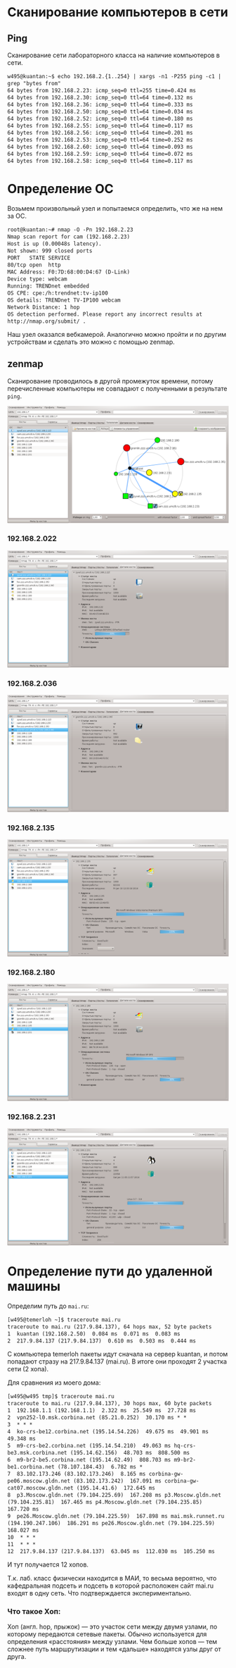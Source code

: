 

# Сканирование компьютеров в сети

## Ping

Сканирование сети лабораторного класса на наличие компьютеров в сети.

    w495@kuantan:~$ echo 192.168.2.{1..254} | xargs -n1 -P255 ping -c1 | grep "bytes from"
    64 bytes from 192.168.2.23: icmp_seq=0 ttl=255 time=0.424 ms
    64 bytes from 192.168.2.30: icmp_seq=0 ttl=64 time=0.132 ms
    64 bytes from 192.168.2.36: icmp_seq=0 ttl=64 time=0.333 ms
    64 bytes from 192.168.2.50: icmp_seq=0 ttl=64 time=0.034 ms
    64 bytes from 192.168.2.52: icmp_seq=0 ttl=64 time=0.180 ms
    64 bytes from 192.168.2.55: icmp_seq=0 ttl=64 time=0.117 ms
    64 bytes from 192.168.2.56: icmp_seq=0 ttl=64 time=0.201 ms
    64 bytes from 192.168.2.53: icmp_seq=0 ttl=64 time=0.252 ms
    64 bytes from 192.168.2.60: icmp_seq=0 ttl=64 time=0.093 ms
    64 bytes from 192.168.2.59: icmp_seq=0 ttl=64 time=0.072 ms
    64 bytes from 192.168.2.58: icmp_seq=0 ttl=64 time=0.117 ms


# Определение ОС

Возьмем произвольный узел и попытаемся определить, что же на нем за ОС.

    root@kuantan:~# nmap -O -Pn 192.168.2.23
    Nmap scan report for cam (192.168.2.23)
    Host is up (0.00048s latency).
    Not shown: 999 closed ports
    PORT   STATE SERVICE
    80/tcp open  http
    MAC Address: F0:7D:68:00:D4:67 (D-Link)
    Device type: webcam
    Running: TRENDnet embedded
    OS CPE: cpe:/h:trendnet:tv-ip100
    OS details: TRENDnet TV-IP100 webcam
    Network Distance: 1 hop
    OS detection performed. Please report any incorrect results at http://nmap.org/submit/ .

Наш узел оказался вебкамерой. Аналогично можно пройти
и по другим устройствам и сделать это можно с помощью zenmap.

## zenmap

Сканирование проводилось в другой промежуток времени, 
потому перечисленные компьютеры не совпадают с полученными 
в результате `ping`.


![zenmap-zzznet-ltopo-scr.png](images/zenmap-zzznet-ltopo-scr.png "zenmap-zzznet-ltopo-scr.png")


### 192.168.2.022

![zenmap-zzznet-host-192.168.2.022.png](images/zenmap-zzznet-host-192.168.2.022.png "zenmap-zzznet-host-192.168.2.022.png")

### 192.168.2.036

![zenmap-zzznet-host-192.168.2.036.png](images/zenmap-zzznet-host-192.168.2.036.png "zenmap-zzznet-host-192.168.2.036.png")

### 192.168.2.135

![zenmap-zzznet-host-192.168.2.135.png](images/zenmap-zzznet-host-192.168.2.135.png "zenmap-zzznet-host-192.168.2.135.png")

### 192.168.2.180

![zenmap-zzznet-host-192.168.2.180.png](images/zenmap-zzznet-host-192.168.2.180.png "zenmap-zzznet-host-192.168.2.180.png")

### 192.168.2.231

![zenmap-zzznet-host-192.168.2.231.png](images/zenmap-zzznet-host-192.168.2.231.png "zenmap-zzznet-host-192.168.2.231.png")


# Определение пути до удаленной машины

Определим путь до `mai.ru`:

    [w495@temerloh ~]$ traceroute mai.ru
    traceroute to mai.ru (217.9.84.137), 64 hops max, 52 byte packets
    1  kuantan (192.168.2.50)  0.084 ms  0.071 ms  0.083 ms
    2  217.9.84.137 (217.9.84.137)  0.610 ms  0.503 ms  0.444 ms

С компьютера temerloh пакеты идут сначала на сервер kuantan, 
и потом попадают стразу на 217.9.84.137 (mai.ru).
В итоге они проходят 2 участка сети (2 хопа).

Для сравнения из моего дома:

    [w495@w495 tmp]$ traceroute mai.ru
    traceroute to mai.ru (217.9.84.137), 30 hops max, 60 byte packets
    1  192.168.1.1 (192.168.1.1)  2.322 ms  25.549 ms  27.728 ms
    2  vpn252-l0.msk.corbina.net (85.21.0.252)  30.170 ms * *
    3  * * *
    4  ko-crs-be12.corbina.net (195.14.54.226)  49.675 ms  49.901 ms 49.348 ms
    5  m9-crs-be2.corbina.net (195.14.54.210)  49.063 ms hq-crs-be3.msk.corbina.net (195.14.62.156)  48.703 ms  808.500 ms
    6  m9-br2-be5.corbina.net (195.14.62.49)  808.703 ms m9-br2-be1.corbina.net (78.107.184.43)  6.782 ms *
    7  83.102.173.246 (83.102.173.246)  8.165 ms corbina-gw-pe06.moscow.gldn.net (83.102.173.242)  167.091 ms corbina-gw-cat07.moscow.gldn.net (195.14.41.6)  172.645 ms
    8  p3.Moscow.gldn.net (79.104.225.69)  167.208 ms p3.Moscow.gldn.net (79.104.235.81)  167.465 ms p4.Moscow.gldn.net (79.104.235.85)  167.720 ms
    9  pe26.Moscow.gldn.net (79.104.225.59)  167.898 ms mai.msk.runnet.ru (194.190.247.106)  186.291 ms pe26.Moscow.gldn.net (79.104.225.59) 168.027 ms
    10  * * *
    11  * * *
    12  217.9.84.137 (217.9.84.137)  63.045 ms  112.030 ms  105.250 ms

И тут получается 12 хопов.

Т.к. лаб. класс физически находится в МАИ, то весьма вероятно,
что кафедральная подсеть и подсеть в которой расположен сайт mai.ru
входят в одну сеть. Что подтверждается экспериментально.

### Что такое Хоп:

Хоп (англ. hop, прыжок) — это участок сети между двумя узлами, 
по которому передаются сетевые пакеты. 
Обычно используется для определения «расстояния» между узлами. 
Чем больше хопов — тем сложнее путь маршрутизации 
и тем «дальше» находятся узлы друг от друга.
